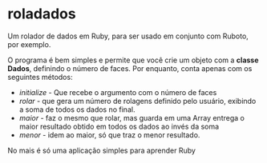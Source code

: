roladados
=========

Um rolador de dados em Ruby, para ser usado em conjunto com Ruboto, por exemplo.

O programa é bem simples e permite que você crie um objeto com a **classe Dados**, definindo o número de faces.
Por enquanto, conta apenas com os seguintes métodos:
- *initialize* - Que recebe o argumento com o número de faces
- *rolar* - que gera um número de rolagens definido pelo usuário, exibindo a soma de todos os dados no final.
- *maior* - faz o mesmo que rolar, mas guarda em uma Array entrega o maior resultado obtido em todos os dados ao invés da soma
- *menor* - idem ao maior, só que traz o menor resultado.

No mais é só uma aplicação simples para aprender Ruby
